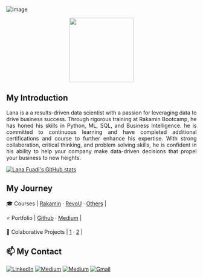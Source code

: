 ![image](https://github.com/lanafuadi/lanafuadi/assets/128001293/bb537780-4d95-4d9f-ad4c-5cf4597f8771) <p img align="center">
  <img src="https://github.com/TheDudeThatCode/TheDudeThatCode/blob/master/Assets/Developer.gif" width="170px"> 

## My Introduction
  
<p align="justify">
  Lana is a a results-driven data scientist with a passion for leveraging data to drive business success. Through rigorous training at Rakamin Bootcamp, he has honed his skills in Python, ML, SQL, and Business Intelligence. he is committed to continuous learning and have completed additional certifications and course to further enhance his expertise. With strong collaboration, critical thinking, and problem solving skills, he is confident in his ability to help your company make data-driven decisions that propel your business to new heights.
</p>


[![Lana Fuadi's GitHub stats](https://github-readme-stats.vercel.app/api?username=lanafuadi&count_private=true&hide_rank=true&border_color=006db0)](https://github.com/anuraghazra/github-readme-stats)

 
 
 ## My Journey


🎓 Courses                | [Rakamin](https://www.rakamin.com/career-bootcamp/data-science) · [RevoU](https://revou.co/mini-course-data-analytics) · [Others](https://www.coursera.org/) |

⭐ Portfolio              | [Github](https://github.com/lanafuadi?tab=repositories) · [Medium](https://medium.com/@lanafuadi/list/portfolio-124cf9e09550) |

📝 Colaborative Projects  | [1](https://github.com/sabirinID/Final-Project-Quattro) · [2](https://github.com/sabirinID/Telecom-Churn-Analysis) | 





## 📫 My Contact

<p>
  <a href="https://www.linkedin.com/in/lanafuadi/" target="_blank"><img alt="LinkedIn" src="https://img.shields.io/badge/linkedin-%230077B5.svg?&style=for-the-badge&logo=linkedin&logoColor=white" /></a>
   <a href="https://www.kaggle.com/lanafuadi" target="_blank"><img alt="Medium" src="https://img.shields.io/badge/Kaggle-2C8EBB?&style=for-the-badge&logo=kaggle&logoColor=white" /></a>
   <a href="https://medium.com/@lanafuadi" target="_blank"><img alt="Medium" src="https://img.shields.io/badge/medium-%2312100E.svg?&style=for-the-badge&logo=medium&logoColor=white" /></a>
   <a href="mailto:lanafuadi@gmail.com" target="_blank"><img alt="Gmail" src="https://img.shields.io/badge/gmail-D14836?&style=for-the-badge&logo=gmail&logoColor=white"/></a>
</p>

